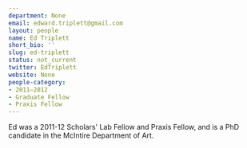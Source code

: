 ```yaml
---
department: None
email: edward.triplett@gmail.com
layout: people
name: Ed Triplett
short_bio: ''
slug: ed-triplett
status: not_current
twitter: EdTriplett
website: None
people-category:
- 2011–2012
- Graduate Fellow
- Praxis Fellow
---
```


Ed was a 2011-12 Scholars' Lab Fellow and Praxis Fellow, and is a PhD candidate in the McIntire Department of Art.
